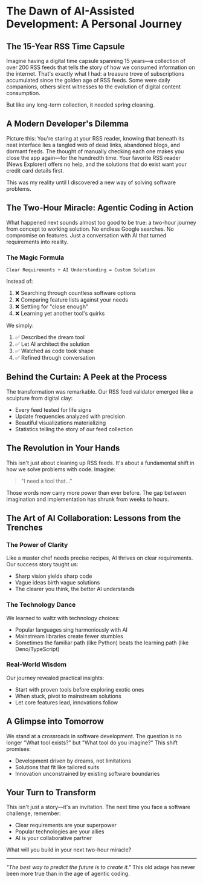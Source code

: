 # The Dawn of AI-Assisted Development: A Personal Journey

## The 15-Year RSS Time Capsule

Imagine having a digital time capsule spanning 15 years—a collection of over 200 RSS feeds that tells the story of how we consumed information on the internet. That's exactly what I had: a treasure trove of subscriptions accumulated since the golden age of RSS feeds. Some were daily companions, others silent witnesses to the evolution of digital content consumption.

But like any long-term collection, it needed spring cleaning.

## A Modern Developer's Dilemma

Picture this: You're staring at your RSS reader, knowing that beneath its neat interface lies a tangled web of dead links, abandoned blogs, and dormant feeds. The thought of manually checking each one makes you close the app again—for the hundredth time. Your favorite RSS reader (News Explorer) offers no help, and the solutions that do exist want your credit card details first.

This was my reality until I discovered a new way of solving software problems.

## The Two-Hour Miracle: Agentic Coding in Action

What happened next sounds almost too good to be true: a two-hour journey from concept to working solution. No endless Google searches. No compromise on features. Just a conversation with AI that turned requirements into reality.

### The Magic Formula
```
Clear Requirements + AI Understanding = Custom Solution
```

Instead of:
1. ❌ Searching through countless software options
2. ❌ Comparing feature lists against your needs
3. ❌ Settling for "close enough"
4. ❌ Learning yet another tool's quirks

We simply:
1. ✅ Described the dream tool
2. ✅ Let AI architect the solution
3. ✅ Watched as code took shape
4. ✅ Refined through conversation

## Behind the Curtain: A Peek at the Process

The transformation was remarkable. Our RSS feed validator emerged like a sculpture from digital clay:
- Every feed tested for life signs
- Update frequencies analyzed with precision
- Beautiful visualizations materializing
- Statistics telling the story of our feed collection

## The Revolution in Your Hands

This isn't just about cleaning up RSS feeds. It's about a fundamental shift in how we solve problems with code. Imagine:

> "I need a tool that..."

Those words now carry more power than ever before. The gap between imagination and implementation has shrunk from weeks to hours.

## The Art of AI Collaboration: Lessons from the Trenches

### The Power of Clarity
Like a master chef needs precise recipes, AI thrives on clear requirements. Our success story taught us:
- Sharp vision yields sharp code
- Vague ideas birth vague solutions
- The clearer you think, the better AI understands

### The Technology Dance
We learned to waltz with technology choices:
- Popular languages sing harmoniously with AI
- Mainstream libraries create fewer stumbles
- Sometimes the familiar path (like Python) beats the learning path (like Deno/TypeScript)

### Real-World Wisdom
Our journey revealed practical insights:
- Start with proven tools before exploring exotic ones
- When stuck, pivot to mainstream solutions
- Let core features lead, innovations follow

## A Glimpse into Tomorrow

We stand at a crossroads in software development. The question is no longer "What tool exists?" but "What tool do you imagine?" This shift promises:
- Development driven by dreams, not limitations
- Solutions that fit like tailored suits
- Innovation unconstrained by existing software boundaries

## Your Turn to Transform

This isn't just a story—it's an invitation. The next time you face a software challenge, remember:
- Clear requirements are your superpower
- Popular technologies are your allies
- AI is your collaborative partner

What will you build in your next two-hour miracle?

---

*"The best way to predict the future is to create it."* This old adage has never been more true than in the age of agentic coding.